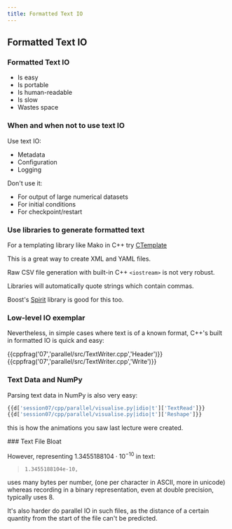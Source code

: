 ```yaml
---
title: Formatted Text IO
---
```


## Formatted Text IO

### Formatted Text IO

* Is easy
* Is portable
* Is human-readable
* Is slow
* Wastes space

### When and when not to use text IO

Use text IO:

* Metadata
* Configuration
* Logging

Don't use it:

* For output of large numerical datasets
* For initial conditions
* For checkpoint/restart

### Use libraries to generate formatted text

For a templating library like Mako in C++ try [CTemplate](https://code.google.com/p/ctemplate/)

This is a great way to create XML and YAML files.

Raw CSV file generation with built-in C++ `<iostream>` is not very robust.

Libraries will automatically quote strings which contain commas.

Boost's [Spirit](http://boost-spirit.com/home/) library is good for this too.

### Low-level IO exemplar

Nevertheless, in simple cases where text is of a known format, C++'s built in formatted IO
is quick and easy:

{{cppfrag('07','parallel/src/TextWriter.cpp','Header')}}
{{cppfrag('07','parallel/src/TextWriter.cpp','Write')}}

### Text Data and NumPy

Parsing text data in NumPy is also very easy:

```python
{{d['session07/cpp/parallel/visualise.py|idio|t']['TextRead']}}
{{d['session07/cpp/parallel/visualise.py|idio|t']['Reshape']}}
```

this is how the animations you saw last lecture were created.

### Text File Bloat

However, representing $1.3455188104 \cdot 10^{-10}$ in text:

> `1.3455188104e-10, `

uses many bytes per number, (one per character in ASCII, more in unicode)
whereas recording in a binary representation, even at double precision, typically uses 8.

It's also harder do parallel IO in such files, as the distance of a certain quantity from the
start of the file can't be predicted.
